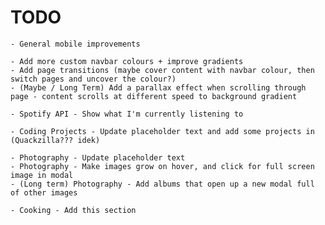 # TODO

    - General mobile improvements

    - Add more custom navbar colours + improve gradients
    - Add page transitions (maybe cover content with navbar colour, then switch pages and uncover the colour?)
    - (Maybe / Long Term) Add a parallax effect when scrolling through page - content scrolls at different speed to background gradient

    - Spotify API - Show what I'm currently listening to

    - Coding Projects - Update placeholder text and add some projects in (Quackzilla??? idek)

    - Photography - Update placeholder text
    - Photography - Make images grow on hover, and click for full screen image in modal
    - (Long term) Photography - Add albums that open up a new modal full of other images

    - Cooking - Add this section